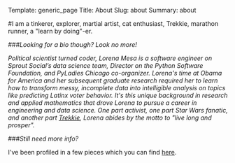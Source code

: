 Template: generic_page
Title: About
Slug: about
Summary: about

#I am a tinkerer, explorer, martial artist, cat enthusiast, Trekkie, marathon runner, a "learn by doing"-er. 


###_Looking for a bio though? Look no more!_

_Political scientist turned coder, Lorena Mesa is a software engineer on Sprout Social’s data science team, Director on the Python Software Foundation, and PyLadies Chicago co-organizer. Lorena's time at Obama for America and her subsequent graduate research required her to learn how to transform messy, incomplete data into intelligible analysis on topics like predicting Latinx voter behavior. It's this unique background in research and applied mathematics that drove Lorena to pursue a career in engineering and data science. One part activist, one part Star Wars fanatic, and another part [Trekkie](https://www.greggpollack.com/wp-content/uploads/2017/03/lorena_for_twitter.jpg), Lorena abides by the motto to "live long and prosper"._

###_Still need more info?_

I've been profiled in a few pieces which you can find [here](/talks.html#media).

